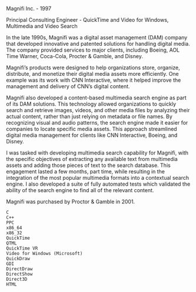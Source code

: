 Magnifi Inc. - 1997

Principal Consulting Engineer - QuickTime and Video for Windows, Multimedia and Video Search

In the late 1990s, Magnifi was a digital asset management (DAM) company that developed innovative and patented solutions for handling digital media. The company provided services to major clients, including Boeing, AOL Time Warner, Coca-Cola, Procter & Gamble, and Disney.

Magnifi’s products were designed to help organizations store, organize, distribute, and monetize their digital media assets more efficiently. One example was its work with CNN Interactive, where it helped improve the management and delivery of CNN’s digital content.

Magnifi also developed a content-based multimedia search engine as part of its DAM solutions. This technology allowed organizations to quickly search and retrieve images, videos, and other media files by analyzing their actual content, rather than just relying on metadata or file names. By recognizing visual and audio patterns, the search engine made it easier for companies to locate specific media assets. This approach streamlined digital media management for clients like
CNN Interactive, Boeing, and Disney.

I was tasked with developing multimedia search capability for Magnifi, with the specific objectives of
extracting any available text from multimedia assets and adding those pieces of text to the
search database.  This engagement lasted a few months, part time, while resulting in the integration of the
most popular multimedia formats into a contextual search engine.  I also developed a suite of fully
automated tests which validated the ability of the search engine to find all of the relevant content.

Magnifi was purchased by Proctor & Gamble in 2001.

 ```
C
C++
PPC
x86_64
x86_32
QuickTime
QTML
QuickTime VR
Video for Windows (Microsoft)
QuickDraw
GDI
DirectDraw
DirectShow
Direct3D
HTML
```
